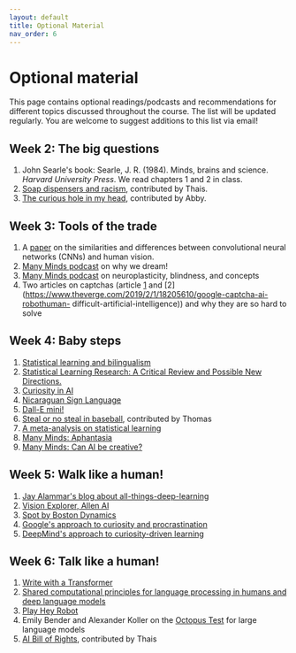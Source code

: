 ```yaml
---
layout: default
title: Optional Material
nav_order: 6
---
```


# Optional material

This page contains optional readings/podcasts and recommendations for different topics discussed throughout the course. The list will be updated regularly. You are welcome to suggest additions to this list via email! 

## Week 2: The big questions

1. John Searle's book: Searle, J. R. (1984). Minds, brains and science. *Harvard University Press*. We read chapters 1 and 2 in class. 
2. [Soap dispensers and racism](https://www.mic.com/articles/124899/the-reason-this-racist-soap-dispenser-doesn-t-work-on-black-skin#.XeuPqZmzH), contributed by Thais.
3. [The curious hole in my head](https://www.nytimes.com/2022/09/04/science/brain-language-research.html), contributed by Abby. 

## Week 3: Tools of the trade

1. A [paper](https://arxiv.org/pdf/2001.07092.pdf) on the similarities and differences between convolutional neural networks (CNNs) and human vision.
2. [Many Minds podcast](https://manyminds.libsyn.com/why-do-we-dream) on why we dream!
3. [Many Minds podcast](https://manyminds.libsyn.com/blindness-neuroplasticity-and-the-origins-ofconcepts) on neuroplasticity, blindness, and concepts
4. Two articles on captchas (article [1](https://www.wired.com/story/im-not-a-robot-why-captchas-hard-to-solve/) and [2](https://www.theverge.com/2019/2/1/18205610/google-captcha-ai-robothuman-
difficult-artificial-intelligence)) and why they are so hard to solve

## Week 4: Baby steps

1. [Statistical learning and bilingualism](https://pubs.asha.org/doi/abs/10.1044/2018_LSHSS-STLT1-17-0139)
2. [Statistical Learning Research: A Critical Review and Possible New Directions.](https://psycnet.apa.org/record/2019-59132-001?doi=1)
3. [Curiosity in AI](https://www.deepmind.com/publications/is-curiosity-all-you-need-on-the-utility-of-emergent-behaviours-from-curious-exploration)
4. [Nicaraguan Sign Language](https://journals.sagepub.com/doi/abs/10.1111/1467-9280.00359)
5. [Dall-E mini!](https://huggingface.co/spaces/dalle-mini/dalle-mini)
6. [Steal or no steal in baseball](https://www.youtube.com/watch?v=PmlRbfSavbI), contributed by Thomas
7. [A meta-analysis on statistical learning](https://doi.org/10.1111/cogs.13198)
8. [Many Minds: Aphantasia](https://manyminds.libsyn.com/when-the-minds-eye-cant-see)
9. [Many Minds: Can AI be creative?](https://manyminds.libsyn.com/can-artificial-minds-think-creatively)

## Week 5: Walk like a human!

1. [Jay Alammar's blog about all-things-deep-learning](https://jalammar.github.io/about/)
2. [Vision Explorer, Allen AI](https://vision-explorer.allenai.org/)
3. [Spot by Boston Dynamics](https://www.bostondynamics.com/products/spot)
4. [Google's approach to curiosity and procrastination](https://ai.googleblog.com/2018/10/curiosity-and-procrastination-in.html)
5. [DeepMind's approach to curiosity-driven learning](https://www.deepmind.com/publications/is-curiosity-all-you-need-on-the-utility-of-emergent-behaviours-from-curious-exploration)

## Week 6: Talk like a human!
1. [Write with a Transformer](https://transformer.huggingface.co/)
2. [Shared computational principles for language processing in humans and deep language models](https://www.nature.com/articles/s41593-022-01026-4)
3. [Play Hey Robot](https://playheyrobot.com/)
4. Emily Bender and Alexander Koller on the [Octopus Test](https://aclanthology.org/2020.acl-main.463/) for large language models
5. [AI Bill of Rights](https://www.whitehouse.gov/ostp/ai-bill-of-rights/), contributed by Thais